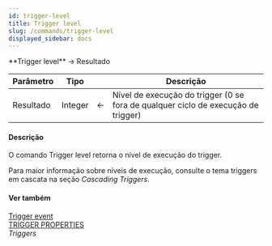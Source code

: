 ```yaml
---
id: trigger-level
title: Trigger level
slug: /commands/trigger-level
displayed_sidebar: docs
---
```


<!--REF #_command_.Trigger level.Syntax-->**Trigger level**  -> Resultado<!-- END REF-->
<!--REF #_command_.Trigger level.Params-->
| Parâmetro | Tipo |  | Descrição |
| --- | --- | --- | --- |
| Resultado | Integer | &larr; | Nível de execução do trigger (0 se fora de qualquer ciclo de execução de trigger) |

<!-- END REF-->

#### Descrição 

<!--REF #_command_.Trigger level.Summary-->O comando Trigger level retorna o nível de execução do trigger.<!-- END REF-->  
  
Para maior informação sobre níveis de execução, consulte o tema triggers em cascata na seção *Cascading Triggers*.  

#### Ver também 

[Trigger event](trigger-event.md)  
[TRIGGER PROPERTIES](trigger-properties.md)  
*Triggers*  